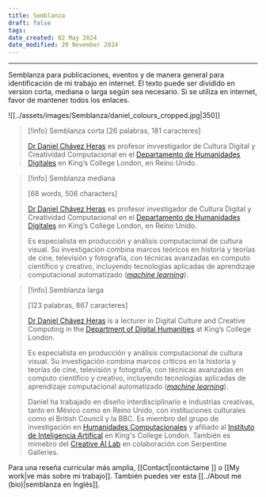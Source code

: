 ```yaml
---
title: Semblanza
draft: false
tags: 
date_created: 02 May 2024
date_modified: 29 November 2024
---
```

---
Semblanza para publicaciones, eventos y de manera general para identificación de mi trabajo en internet. El texto puede ser dividido en version corta, mediana o larga según sea necesario. Si se utiliza en internet, favor de mantener todos los enlaces.

![[../assets/images/Semblanza/daniel_colours_cropped.jpg|350]]

> [!info] Semblanza corta
> \[26 palabras, 181 caracteres]
> 
> [Dr Daniel Chávez Heras](https://movingpixel.net/) es profesor invvestigador de Cultura Digital y Creatividad Computacional en el [Departamento de Humanidades Digitales](https://www.kcl.ac.uk/ddh) en King’s College London, en Reino Unido.

> [!info] Semblanza mediana
> 
> \[68 words, 506 characters]
> 
>[Dr Daniel Chávez Heras](https://movingpixel.net/) es profesor investigador de Cultura Digital y Creatividad Computacional en el [Departamento de Humanidades Digitales](https://www.kcl.ac.uk/ddh) en King’s College London, en Reino Unido.
>
>Es especialista en producción y análisis computacional de cultura visual. Su investigación combina marcos teóricos en historia y teorías de cine, televisión y fotografía, con técnicas avanzadas en computo científico y creativo, incluyendo tecnologías aplicadas de aprendizaje computacional automatizado (_[machine learning](https://es.wikipedia.org/wiki/Aprendizaje_autom%C3%A1tico)_).

> [!info] Semblanza larga
> 
> \[123 palabras, 867 caracteres]
> 
>[Dr Daniel Chávez Heras](https://movingpixel.net/) is a lecturer in Digital Culture and Creative Computing in the [Department of Digital Humanities](https://www.kcl.ac.uk/ddh) at King’s College London.
>
>Es especialista en producción y análisis computacional de cultura visual. Su investigación combina marcos críticos en la historia y teorías de cine, televisión y fotografía, con técnicas avanzadas en computo científico y creativo, incluyendo tecnologías aplicadas de aprendizaje computacional automatizado (_[machine learning](https://es.wikipedia.org/wiki/Aprendizaje_autom%C3%A1tico)_).
>
>Daniel ha trabajado en diseño interdisciplinario e industrias creativas, tanto en México como en Reino Unido, con instituciones culturales como el British Council y la BBC. Es miembro del grupo de investigación en [Humanidades Computacionales](https://www.kcl.ac.uk/research/computational-humanities-research-group) y afiliado al [Instituto de Inteligencia Artifical](https://www.kcl.ac.uk/ai) en King's College London. También es mimebro del  [Creative AI Lab](https://creative-ai.org/) en colaboración con Serpentine Galleries.
>

Para una reseña curricular más amplia, [[Contact|contáctame ]] o [[My work|ve más sobre mi trabajo]].
También puedes ver esta [[../About me (bio)|semblanza en Inglés]].